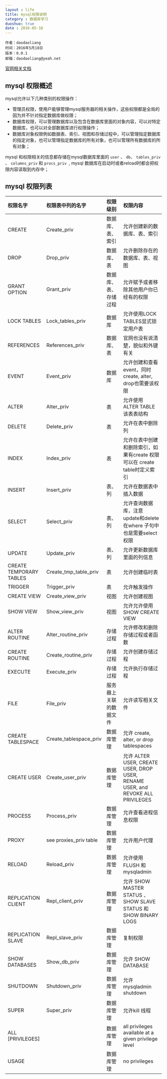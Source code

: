 ```yaml
---
layout : life
title: mysql权限说明
category : 数据库学习
duoshuo: true
date : 2016-05-18
---
```


    作者：daodaoliang
    时间：2016年5月18日
    版本：0.0.1
    邮箱：daodaoliang@yeah.net

[官网相关文档](http://dev.mysql.com/doc/refman/5.6/en/privileges-provided.html#priv_references)

<!-- more -->

## mysql 权限概述

mysql允许以下几种类别的权限操作：

* 管理员权限，使用户能够管理mysql服务器的相关操作，这些权限都是全局的因为并不针对指定数据库做权限；
* 数据库权限，可以管理数据库以及包含在数据库里面的对象内容，可以对特定数据库，也可以对全部数据库进行权限操作；
* 数据库对象权限例如数据表、索引、视图和存储过程中，可以管理指定数据库的指定对象，也可以管理指定数据库的所有对象，也可以管理所有数据库的所有对象；

mysql 和权限相关的信息都存储在mysql数据库里面的 `user` 、 `db`、 `tables_priv` 、 `columns_priv` 和 `procs_priv `, mysql 数据库在启动时或者reload时都会把权限内容读取到内存中；

## mysql 权限列表



|权限名字|权限表中列的名字|权限级别|权限内容|
|:-------------------------------|:-------------------------------|:--------------------------|:-------------------------------|
|CREATE|Create_priv|数据库、表、索引|允许创建新的数据库、表、索引|
|DROP|Drop_priv|数据库、表|允许删除存在的数据库、表、视图|
|GRANT OPTION|Grant_priv|数据库、表、存储过程|允许赋予或者移除其他用户你已经有的权限|
|LOCK TABLES|Lock_tables_priv|数据库|允许使用LOCK TABLES显式锁定用户表|
|REFERENCES|References_priv|数据库、表|官网也没有说清楚，貌似和外键有关|
|EVENT|Event_priv|数据库|允许创建和查看event，同时create, alter, drop也需要该权限|
|ALTER|Alter_priv|表|允许使用 ALTER TABLE该表表结构|
|DELETE|Delete_priv|表|允许在表中删除列|
|INDEX|Index_priv|表|允许在表中创建和删除索引，如果有create 权限可以在 create table时定义索引|
|INSERT|Insert_priv|表、列|允许在数据表中插入数据|
|SELECT|Select_priv|表、列|允许查询数据库，注意update和delete在where 子句中也是需要select 权限|
|UPDATE|Update_priv|表、列|允许更新数据库里面的列信息|
|CREATE TEMPORARY TABLES| Create_tmp_table_priv|表|允许创建临时表|
|TRIGGER|Trigger_priv|表|允许触发操作|
|CREATE VIEW|Create_view_priv|视图|允许创建视图|
|SHOW VIEW|Show_view_priv|视图|允许允许使用SHOW CREATE VIEW|
|ALTER ROUTINE|Alter_routine_priv|存储过程|允许修改和删除存储过程或者函数|
|CREATE ROUTINE|Create_routine_priv|存储过程|允许创建存储过程|
|EXECUTE|Execute_priv|存储过程|允许执行存储过程|
|FILE|File_priv|服务器上关联的数据文件|允许读写相关文件|
|CREATE TABLESPACE|Create_tablespace_priv|数据库管理|允许 create, alter, or drop tablespaces|
|CREATE USER|Create_user_priv|数据库管理|允许 ALTER USER, CREATE USER, DROP USER, RENAME USER, and REVOKE ALL PRIVILEGES|
|PROCESS|Process_priv|数据库管理|允许查看进程信息权限|
|PROXY|	see proxies_priv table|数据库管理|允许用户代理|
|RELOAD|Reload_priv|数据库管理|允许使用 FLUSH 和 mysqladmin|
|REPLICATION CLIENT|Repl_client_priv|数据库管理|允许 SHOW MASTER STATUS 、 SHOW SLAVE STATUS 和 SHOW BINARY LOGS|
|REPLICATION SLAVE|Repl_slave_priv|数据库管理|复制权限|
|SHOW DATABASES|Show_db_priv|数据库管理|允许 SHOW DATABASE|
|SHUTDOWN|Shutdown_priv|数据库管理|允许 mysqladmin shutdown|
|SUPER	|Super_priv| 数据库管理|允许kill 线程|
|ALL [PRIVILEGES]||数据库管理|all privileges available at a given privilege level|
|USAGE||数据库管理|no privileges|